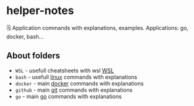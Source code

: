 # helper-notes
🗒 Application commands with explanations, examples. Applications: go, docker, bash...

## About folders
- `WSL` - usefull cheatsheets with wsl [WSL](https://docs.microsoft.com/ru-ru/windows/wsl/about)
- `bash` - usefull [linux](https://ru.wikipedia.org/wiki/Linux) commands with explanations
- `docker` - main [docker](https://www.docker.com/) commands with explanations
- `github` - main [git](https://github.com/) commands with explanations
- `go` - main [go](https://go.dev/) commands with explanations